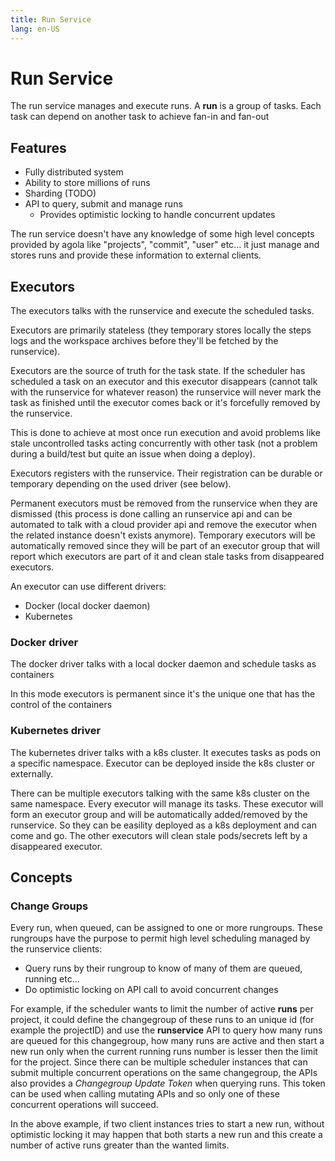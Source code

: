 ```yaml
---
title: Run Service
lang: en-US
---
```


# Run Service

The run service manages and execute runs.
A **run** is a group of tasks. Each task can depend on another task to achieve fan-in and fan-out

## Features

- Fully distributed system
- Ability to store millions of runs
- Sharding (TODO)
- API to query, submit and manage runs
  - Provides optimistic locking to handle concurrent updates

The run service doesn't have any knowledge of some high level concepts provided by agola like "projects", "commit", "user" etc... it just manage and stores runs and provide these information to external clients.

## Executors

The executors talks with the runservice and execute the scheduled tasks.

Executors are primarily stateless (they temporary stores locally the steps logs and the workspace archives before they'll be fetched by the runservice).

Executors are the source of truth for the task state.
If the scheduler has scheduled a task on an executor and this executor disappears (cannot talk with the runservice for whatever reason) the runservice will never mark the task as finished until the executor comes back or it's forcefully removed by the runservice.

This is done to achieve at most once run execution and avoid problems like stale uncontrolled tasks acting concurrently with other task (not a problem during a build/test but quite an issue when doing a deploy).

Executors registers with the runservice. Their registration can be durable or temporary depending on the used driver (see below).

Permanent executors must be removed from the runservice when they are dismissed (this process is done calling an runservice api and can be automated to talk with a cloud provider api and remove the executor when the related instance doesn't exists anymore).
Temporary executors will be automatically removed since they will be part of an executor group that will report which executors are part of it and clean stale tasks from disappeared executors.

An executor can use different drivers:

* Docker (local docker daemon)
* Kubernetes

### Docker driver

The docker driver talks with a local docker daemon and schedule tasks as containers

In this mode executors is permanent since it's the unique one that has the control of the containers

### Kubernetes driver

The kubernetes driver talks with a k8s cluster. It executes tasks as pods on a specific namespace.
Executor can be deployed inside the k8s cluster or externally.

There can be multiple executors talking with the same k8s cluster on the same namespace. Every executor will manage its tasks.
These executor will form an executor group and will be automatically added/removed by the runservice. So they can be easility deployed as a k8s deployment and can come and go. The other executors will clean stale pods/secrets left by a disappeared executor.


## Concepts

### Change Groups

Every run, when queued, can be assigned to one or more rungroups.
These rungroups have the purpose to permit high level scheduling managed by the runservice clients:

- Query runs by their rungroup to know of many of them are queued, running etc...
- Do optimistic locking on API call to avoid concurrent changes

For example, if the scheduler wants to limit the number of active **runs** per project, it could define the changegroup of these runs to an unique id (for example the projectID) and use the **runservice** API to query how many runs are queued for this changegroup, how many runs are active and then start a new run only when the current running runs number is lesser then the limit for the project.
Since there can be multiple scheduler instances that can submit multiple concurrent operations on the same changegroup, the APIs also provides a _Changegroup Update Token_ when querying runs. This token can be used when calling mutating APIs and so only one of these concurrent operations will succeed.

In the above example, if two client instances tries to start a new run, without optimistic locking it may happen that both starts a new run and this create a number of active runs greater than the wanted limits.

